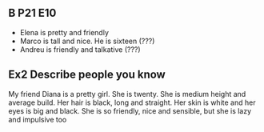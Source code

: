 ## B P21 E10

- Elena is pretty and friendly
- Marco is tall and nice. He is sixteen (???)
- Andreu is friendly and talkative (???)

## Ex2 Describe people you know

My friend Diana is a pretty girl. She is twenty. She is medium height and average build. Her hair is black, long and straight. Her skin is white and her eyes is big and black. She is so friendly, nice and sensible, but she is lazy and impulsive too
